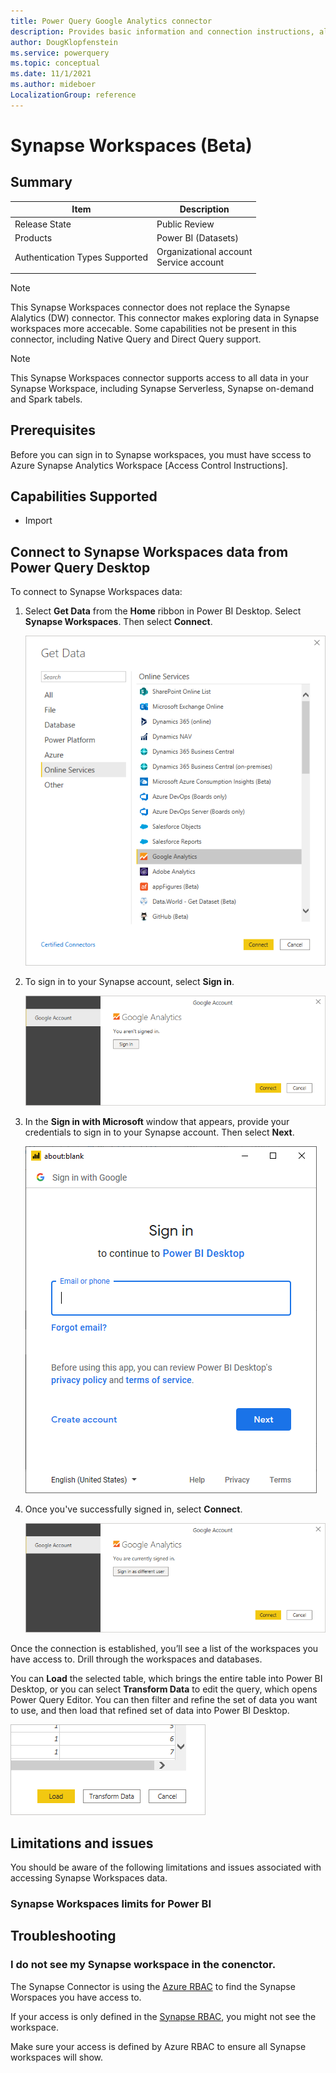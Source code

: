 ```yaml
---
title: Power Query Google Analytics connector
description: Provides basic information and connection instructions, along with a list of quota limits for Power BI and instructions on validating unexpected data.
author: DougKlopfenstein
ms.service: powerquery
ms.topic: conceptual
ms.date: 11/1/2021
ms.author: mideboer
LocalizationGroup: reference
---
```


# Synapse Workspaces (Beta)
 
## Summary

| Item | Description |
| ---- | ----------- |
| Release State | Public Review |
| Products | Power BI (Datasets) |
| Authentication Types Supported | Organizational account<br/>Service account |
| | |

>[!Note]
> This Synapse Workspaces connector does not replace the Synapse Alalytics (DW) connector. This connector makes exploring data in Synapse workspaces more accecable. Some capabilities not be present in this connector, including Native Query and Direct Query support.

>[!Note]
> This Synapse Workspaces connector supports access to all data in your Synapse Workspace, including Synapse Serverless, Synapse on-demand and Spark tabels.


## Prerequisites

Before you can sign in to Synapse workspaces, you must have sccess to Azure Synapse Analytics Workspace [Access Control Instructions].

## Capabilities Supported

* Import

## Connect to Synapse Workspaces data from Power Query Desktop

To connect to Synapse Workspaces data:

1. Select **Get Data** from the **Home** ribbon in Power BI Desktop. Select **Synapse Workspaces**. Then select **Connect**.

   ![Get Data from Synapse Workspaces.](./media/google-analytics/get-ga-data.png)

2. To sign in to your Synapse account, select **Sign in**.

   ![Select sign in button.](./media/google-analytics/sign-in.png)

3. In the **Sign in with Microsoft** window that appears, provide your credentials to sign in to your Synapse account. Then select **Next**.

   ![Sign in to Adobe Analytics.](./media/google-analytics/google-sign-in.png)

4. Once you've successfully signed in, select **Connect**.

   ![Signed in and ready to connect.](./media/google-analytics/signed-in.png)

Once the connection is established, you’ll see a list of the workspaces you have access to. Drill through the workspaces and databases.

You can **Load** the selected table, which brings the entire table into Power BI Desktop, or you can select **Transform Data** to edit the query, which opens Power Query Editor. You can then filter and refine the set of data you want to use, and then load that refined set of data into Power BI Desktop.

![Load or transform data.](./media/adobe-analytics/button-select.png)


## Limitations and issues

You should be aware of the following limitations and issues associated with accessing Synapse Workspaces data.

### Synapse Workspaces limits for Power BI


## Troubleshooting

### I do not see my Synapse workspace in the conenctor.

The Synapse Connector is using the [Azure RBAC](https://docs.microsoft.com/en-us/azure/role-based-access-control/overview) to find the Synapse Worspaces you have access to. 

If your access is only defined in the [Synapse RBAC](https://docs.microsoft.com/en-us/azure/synapse-analytics/security/synapse-workspace-synapse-rbac), you might not see the workspace.

Make sure your access is defined by Azure RBAC to ensure all Synapse workspaces will show.




